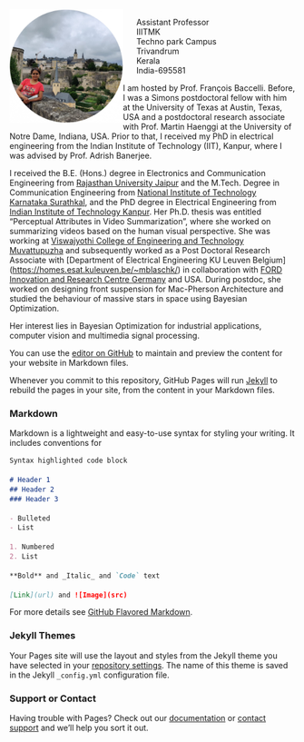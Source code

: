 <img align="left" src="sinnu.jpg" width="200">

&nbsp;&nbsp;&nbsp;&nbsp;&nbsp;&nbsp;Assistant Professor<br>
&nbsp;&nbsp;&nbsp;&nbsp;&nbsp;&nbsp;IIITMK<br>
&nbsp;&nbsp;&nbsp;&nbsp;&nbsp;&nbsp;Techno park Campus<br>
&nbsp;&nbsp;&nbsp;&nbsp;&nbsp;&nbsp;Trivandrum<br>
&nbsp;&nbsp;&nbsp;&nbsp;&nbsp;&nbsp;Kerala<br> 
&nbsp;&nbsp;&nbsp;&nbsp;&nbsp;&nbsp;India-695581<br> 


I am hosted by Prof. François Baccelli. Before, I was a Simons postdoctoral fellow with him at the University of Texas at Austin, Texas, USA and a postdoctoral research associate with Prof. Martin Haenggi at the University of Notre Dame, Indiana, USA. Prior to that, I received my PhD in electrical engineering from the Indian Institute of Technology (IIT), Kanpur, where I was advised by Prof. Adrish Banerjee. 


I received the B.E. (Hons.) degree in Electronics and Communication Engineering from [Rajasthan University Jaipur](https://www.uniraj.ac.in/)
 and the M.Tech. Degree in Communication Engineering from [National Institute of Technology Karnataka Surathkal](https://www.nitk.ac.in/), and the PhD degree in Electrical Engineering from [Indian Institute of Technology Kanpur](https://iitk.ac.in/). Her Ph.D. thesis was entitled “Perceptual Attributes in Video Summarization”, where she worked on summarizing videos based on the human visual perspective.
She was working at [Viswajyothi College of Engineering and Technology Muvattupuzha](https://vjcet.org/#/) and subsequently worked as a Post Doctoral Research Associate with [Department of Electrical Engineering KU Leuven Belgium] (https://homes.esat.kuleuven.be/~mblaschk/) in collaboration with [FORD Innovation and Research Centre Germany](https://www.ford.de/) and USA. During postdoc, she worked on designing front suspension for Mac-Pherson Architecture and studied the behaviour of massive stars in space using Bayesian Optimization.

Her interest lies in Bayesian Optimization for industrial applications, computer vision and multimedia signal processing.

You can use the [editor on GitHub](https://github.com/sinnuthomas/sinnuthomas.github.io/edit/master/index.md) to maintain and preview the content for your website in Markdown files.

Whenever you commit to this repository, GitHub Pages will run [Jekyll](https://jekyllrb.com/) to rebuild the pages in your site, from the content in your Markdown files.

### Markdown

Markdown is a lightweight and easy-to-use syntax for styling your writing. It includes conventions for

```markdown
Syntax highlighted code block

# Header 1
## Header 2
### Header 3

- Bulleted
- List

1. Numbered
2. List

**Bold** and _Italic_ and `Code` text

[Link](url) and ![Image](src)
```

For more details see [GitHub Flavored Markdown](https://guides.github.com/features/mastering-markdown/).

### Jekyll Themes

Your Pages site will use the layout and styles from the Jekyll theme you have selected in your [repository settings](https://github.com/sinnuthomas/sinnuthomas.github.io/settings). The name of this theme is saved in the Jekyll `_config.yml` configuration file.

### Support or Contact

Having trouble with Pages? Check out our [documentation](https://help.github.com/categories/github-pages-basics/) or [contact support](https://github.com/contact) and we’ll help you sort it out.
